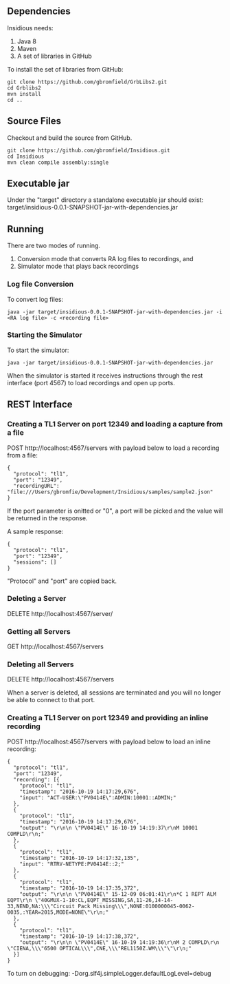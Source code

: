 ## Dependencies
Insidious needs:

1. Java 8
2. Maven
3. A set of libraries in GitHub

To install the set of libraries from GitHub:

    git clone https://github.com/gbromfield/GrbLibs2.git
    cd Grblibs2
    mvn install
    cd ..

## Source Files
Checkout and build the source from GitHub.

    git clone https://github.com/gbromfield/Insidious.git
    cd Insidious
    mvn clean compile assembly:single

## Executable jar
Under the "target" directory a standalone executable jar should exist: 
target/insidious-0.0.1-SNAPSHOT-jar-with-dependencies.jar

## Running
There are two modes of running. 

1. Conversion mode that converts RA log files to recordings, and 
2. Simulator mode that plays back recordings

### Log file Conversion
To convert log files:

    java -jar target/insidious-0.0.1-SNAPSHOT-jar-with-dependencies.jar -i <RA log file> -c <recording file>

### Starting the Simulator
To start the simulator:

    java -jar target/insidious-0.0.1-SNAPSHOT-jar-with-dependencies.jar

When the simulator is started it receives instructions through the rest interface (port 4567) to load recordings 
and open up ports.

## REST Interface

### Creating a TL1 Server on port 12349 and loading a capture from a file
POST http://localhost:4567/servers with payload below to load a recording from a file:

    {
      "protocol": "tl1",
      "port": "12349",
      "recordingURL": "file:///Users/gbromfie/Development/Insidious/samples/sample2.json"
    }

If the port parameter is onitted or "0", a port will be picked and the value will be returned in the response.

A sample response:

    {
      "protocol": "tl1",
      "port": "12349",
      "sessions": []
    }

"Protocol" and "port" are copied back.

### Deleting a Server
DELETE http://localhost:4567/server/<port>

### Getting all Servers
GET http://localhost:4567/servers

### Deleting all Servers
DELETE http://localhost:4567/servers

When a server is deleted, all sessions are terminated and you will no longer be able to connect to that port.

### Creating a TL1 Server on port 12349 and providing an inline recording
POST http://localhost:4567/servers with payload below to load an inline recording:

    {
      "protocol": "tl1",
      "port": "12349",
      "recording": [{
        "protocol": "tl1",
        "timestamp": "2016-10-19 14:17:29,676",
        "input": "ACT-USER:\"PV0414E\":ADMIN:10001::ADMIN;"
      },
      {
        "protocol": "tl1",
        "timestamp": "2016-10-19 14:17:29,676",
        "output": "\r\n\n \"PV0414E\" 16-10-19 14:19:37\r\nM 10001 COMPLD\r\n;"
      },
      {
        "protocol": "tl1",
        "timestamp": "2016-10-19 14:17:32,135",
        "input": "RTRV-NETYPE:PV0414E::2;"
      },
      {
        "protocol": "tl1",
        "timestamp": "2016-10-19 14:17:35,372",
        "output": "\r\n\n \"PV0414E\" 15-12-09 06:01:41\r\n*C 1 REPT ALM EQPT\r\n \"40GMUX-1-10:CL,EQPT_MISSING,SA,11-26,14-14-33,NEND,NA:\\\"Circuit Pack Missing\\\",NONE:0100000045-0062-0035,:YEAR=2015,MODE=NONE\"\r\n;"
      },
      { 
        "protocol": "tl1",
        "timestamp": "2016-10-19 14:17:38,372",
        "output": "\r\n\n \"PV0414E\" 16-10-19 14:19:36\r\nM 2 COMPLD\r\n \"CIENA,\\\"6500 OPTICAL\\\",CNE,\\\"REL1150Z.WM\\\"\"\r\n;"
      }]
    }

To turn on debugging:
-Dorg.slf4j.simpleLogger.defaultLogLevel=debug